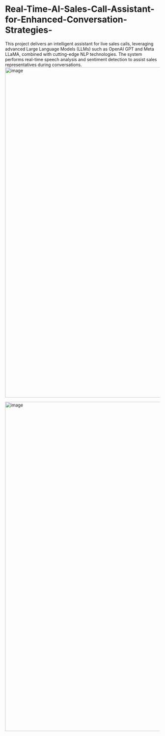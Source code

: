 # Real-Time-AI-Sales-Call-Assistant-for-Enhanced-Conversation-Strategies-
This project delivers an intelligent assistant for live sales calls, leveraging advanced Large Language Models (LLMs) such as OpenAI GPT and Meta LLaMA, combined with cutting-edge NLP technologies. The system performs real-time speech analysis and sentiment detection to assist sales representatives during conversations.
<img width="1919" height="1071" alt="image" src="https://github.com/user-attachments/assets/ab279261-7515-4e36-bd00-c71b5784289f" />

<img width="1917" height="1068" alt="image" src="https://github.com/user-attachments/assets/2ce7d232-373a-49e8-bd2c-c149d71766f2" />

